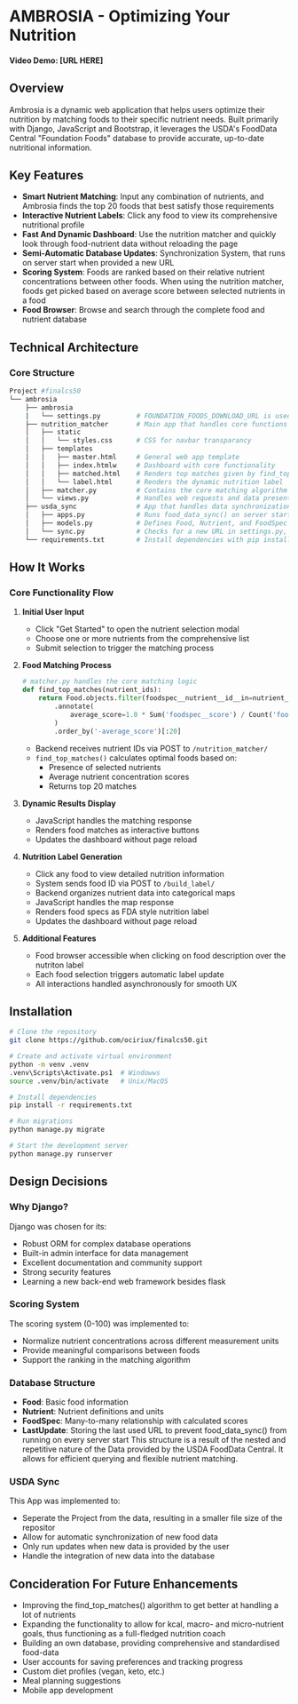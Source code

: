 # AMBROSIA - Optimizing Your Nutrition

#### Video Demo: [URL HERE]

## Overview
Ambrosia is a dynamic web application that helps users optimize their nutrition by matching foods to their specific nutrient needs. Built primarily with Django, JavaScript and Bootstrap, it leverages the USDA's FoodData Central "Foundation Foods" database to provide accurate, up-to-date nutritional information.

## Key Features
- **Smart Nutrient Matching**: Input any combination of nutrients, and Ambrosia finds the top 20 foods that best    satisfy those requirements
- **Interactive Nutrient Labels**: Click any food to view its comprehensive nutritional profile
- **Fast And Dynamic Dashboard**: Use the nutrition matcher and quickly look through food-nutrient data without reloading the page
- **Semi-Automatic Database Updates**: Synchronization System, that runs on server start when provided a new URL
- **Scoring System**: Foods are ranked based on their relative nutrient concentrations between other foods. When using the nutrition matcher, foods get picked based on average score between selected nutrients in a food
- **Food Browser**: Browse and search through the complete food and nutrient database

## Technical Architecture

### Core Structure
```bash
Project #finalcs50
└── ambrosia
    ├── ambrosia
    |   └── settings.py         # FOUNDATION_FOODS_DOWNLOAD_URL is used by food_data_sync()
    ├── nutrition_matcher       # Main app that handles core functions
    │   ├── static
    │   │   └── styles.css      # CSS for navbar transparancy 
    │   ├── templates           
    │   │   ├── master.html     # General web app template
    │   │   ├── index.htmlw     # Dashboard with core functionality
    │   │   ├── matched.html    # Renders top matches given by find_top_matches()
    │   │   └── label.html      # Renders the dynamic nutrition label
    │   ├── matcher.py          # Contains the core matching algorithm
    │   └── views.py            # Handles web requests and data presentation
    ├── usda_sync               # App that handles data synchronization
    │   ├── apps.py             # Runs food_data_sync() on server start
    │   ├── models.py           # Defines Food, Nutrient, and FoodSpec models
    │   └── sync.py             # Checks for a new URL in settings.py, downloads data, feeds data into models, rates food-nutrient combinations
    └── requirements.txt        # Install dependencies with pip install -r requirements.txt
```

## How It Works

### Core Functionality Flow
1. **Initial User Input**
   - Click "Get Started" to open the nutrient selection modal
   - Choose one or more nutrients from the comprehensive list
   - Submit selection to trigger the matching process

2. **Food Matching Process**
   ```python
   # matcher.py handles the core matching logic
   def find_top_matches(nutrient_ids):
       return Food.objects.filter(foodspec__nutrient__id__in=nutrient_ids)
           .annotate(
               average_score=1.0 * Sum('foodspec__score') / Count('foodspec__nutrient')
           )
           .order_by('-average_score')[:20]
   ```
   - Backend receives nutrient IDs via POST to `/nutrition_matcher/`
   - `find_top_matches()` calculates optimal foods based on:
     - Presence of selected nutrients
     - Average nutrient concentration scores
     - Returns top 20 matches

3. **Dynamic Results Display**
   - JavaScript handles the matching response
   - Renders food matches as interactive buttons
   - Updates the dashboard without page reload

4. **Nutrition Label Generation**
   - Click any food to view detailed nutrition information
   - System sends food ID via POST to `/build_label/`
   - Backend organizes nutrient data into categorical maps
   - JavaScript handles the map response
   - Renders food specs as FDA style nutrition label
   - Updates the dashboard without page reload

5. **Additional Features**
   - Food browser accessible when clicking on food description over the nutriton label
   - Each food selection triggers automatic label update
   - All interactions handled asynchronously for smooth UX

## Installation

```bash
# Clone the repository
git clone https://github.com/ociriux/finalcs50.git

# Create and activate virtual environment
python -m venv .venv
.venv\Scripts\Activate.ps1  # Windowws
source .venv/bin/activate   # Unix/MacOS

# Install dependencies
pip install -r requirements.txt

# Run migrations
python manage.py migrate

# Start the development server
python manage.py runserver
```

## Design Decisions

### Why Django?
Django was chosen for its:
- Robust ORM for complex database operations
- Built-in admin interface for data management
- Excellent documentation and community support
- Strong security features
- Learning a new back-end web framework besides flask

### Scoring System
The scoring system (0-100) was implemented to:
- Normalize nutrient concentrations across different measurement units
- Provide meaningful comparisons between foods
- Support the ranking in the matching algorithm

### Database Structure
- **Food**: Basic food information
- **Nutrient**: Nutrient definitions and units
- **FoodSpec**: Many-to-many relationship with calculated scores
- **LastUpdate**: Storing the last used URL to prevent food_data_sync() from running on every server start
This structure is a result of the nested and repetitive nature of the Data provided by the USDA FoodData Central. It allows for efficient querying and flexible nutrient matching.

### USDA Sync
This App was implemented to:
- Seperate the Project from the data, resulting in a smaller file size of the repositor
- Allow for automatic synchronization of new food data
- Only run updates when new data is provided by the user
- Handle the integration of new data into the database

## Concideration For Future Enhancements
- Improving the find_top_matches() algorithm to get better at handling a lot of nutrients
- Expanding the functionality to allow for kcal, macro- and micro-nutrient goals, thus functioning as a full-fledged nutrition coach
- Building an own database, providing comprehensive and standardised food-data
- User accounts for saving preferences and tracking progress
- Custom diet profiles (vegan, keto, etc.)
- Meal planning suggestions
- Mobile app development